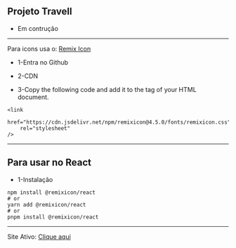 ## Projeto Travell


- Em contrução

---

Para icons usa o: [Remix Icon](https://remixicon.com/)
* 1-Entra no Github

* 2-CDN
* 3-Copy the following code and add it to the <head> tag of your HTML document.

```
<link
    href="https://cdn.jsdelivr.net/npm/remixicon@4.5.0/fonts/remixicon.css"
    rel="stylesheet"
/>
```
---

## Para usar no React

* 1-Instalação

```
npm install @remixicon/react
# or
yarn add @remixicon/react
# or
pnpm install @remixicon/react
```
---
Site Ativo: [Clique aqui](https://leandroazevedo-1.github.io/website-travell/)


